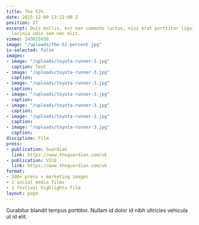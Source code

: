 ```yaml
---
title: The 52%
date: 2015-12-09 13:22:00 Z
position: 27
excerpt: Duis mollis, est non commodo luctus, nisi erat porttitor ligula, eget
  lacinia odio sem nec elit.
vimeo: 143015938
image: "/uploads/the-52-percent.jpg"
is-selected: false
images:
- image: "/uploads/toyota-runner-3.jpg"
  caption: Test
- image: "/uploads/toyota-runner-3.jpg"
  caption: 
- image: "/uploads/toyota-runner-3.jpg"
  caption: 
- image: "/uploads/toyota-runner-3.jpg"
  caption: 
- image: "/uploads/toyota-runner-3.jpg"
  caption: 
- image: "/uploads/toyota-runner-3.jpg"
  caption: 
- image: "/uploads/toyota-runner-3.jpg"
  caption: 
discipline: Film
press:
- publication: Guardian
  link: https://www.theguardian.com/uk
- publication: VICE
  link: https://www.theguardian.com/uk
format:
- 100+ press + marketing images
- 2 social media films
- 1 festival highlights film
layout: page
---
```


Curabitur blandit tempus porttitor. Nullam id dolor id nibh ultricies vehicula ut id elit.